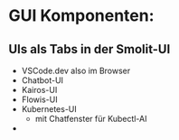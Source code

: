 # GUI Komponenten:
## UIs als Tabs in der Smolit-UI
- VSCode.dev also im Browser
- Chatbot-UI
- Kairos-UI
- Flowis-UI
- Kubernetes-UI 
	- mit Chatfenster für Kubectl-AI
-  